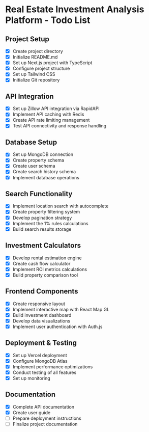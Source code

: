 # Real Estate Investment Analysis Platform - Todo List

## Project Setup
- [x] Create project directory
- [x] Initialize README.md
- [x] Set up Next.js project with TypeScript
- [x] Configure project structure
- [x] Set up Tailwind CSS
- [x] Initialize Git repository

## API Integration
- [x] Set up Zillow API integration via RapidAPI
- [x] Implement API caching with Redis
- [x] Create API rate limiting management
- [x] Test API connectivity and response handling

## Database Setup
- [x] Set up MongoDB connection
- [x] Create property schema
- [x] Create user schema
- [x] Create search history schema
- [x] Implement database operations

## Search Functionality
- [x] Implement location search with autocomplete
- [x] Create property filtering system
- [x] Develop pagination strategy
- [x] Implement the 1% rules calculations
- [x] Build search results storage

## Investment Calculators
- [x] Develop rental estimation engine
- [x] Create cash flow calculator
- [x] Implement ROI metrics calculations
- [x] Build property comparison tool

## Frontend Components
- [x] Create responsive layout
- [x] Implement interactive map with React Map GL
- [x] Build investment dashboard
- [x] Develop data visualizations
- [x] Implement user authentication with Auth.js

## Deployment & Testing
- [x] Set up Vercel deployment
- [x] Configure MongoDB Atlas
- [x] Implement performance optimizations
- [x] Conduct testing of all features
- [x] Set up monitoring

## Documentation
- [x] Complete API documentation
- [x] Create user guide
- [ ] Prepare deployment instructions
- [ ] Finalize project documentation
